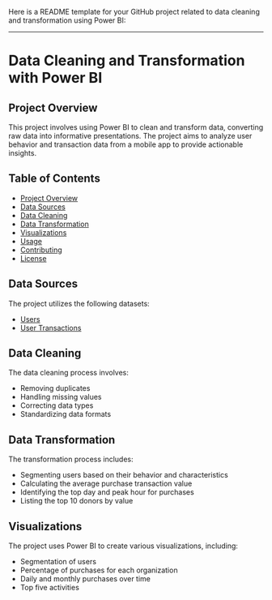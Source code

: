 Here is a README template for your GitHub project related to data cleaning and transformation using Power BI:

---

# Data Cleaning and Transformation with Power BI

## Project Overview

This project involves using Power BI to clean and transform data, converting raw data into informative presentations. The project aims to analyze user behavior and transaction data from a mobile app to provide actionable insights.

## Table of Contents

- [Project Overview](#project-overview)
- [Data Sources](#data-sources)
- [Data Cleaning](#data-cleaning)
- [Data Transformation](#data-transformation)
- [Visualizations](#visualizations)
- [Usage](#usage)
- [Contributing](#contributing)
- [License](#license)

## Data Sources

The project utilizes the following datasets:
- [Users](https://cdn.appgain.io/HR/Data%20Engineer%20Test%20Task/Users_202406231529.csv)
- [User Transactions](https://cdn.appgain.io/HR/Data%20Engineer%20Test%20Task/UsersTransactions_202406231512.csv)

## Data Cleaning

The data cleaning process involves:
- Removing duplicates
- Handling missing values
- Correcting data types
- Standardizing data formats

## Data Transformation

The transformation process includes:
- Segmenting users based on their behavior and characteristics
- Calculating the average purchase transaction value
- Identifying the top day and peak hour for purchases
- Listing the top 10 donors by value

## Visualizations

The project uses Power BI to create various visualizations, including:
- Segmentation of users
- Percentage of purchases for each organization
- Daily and monthly purchases over time
- Top five activities


